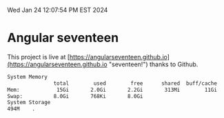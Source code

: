 Wed Jan 24 12:07:54 PM EST 2024

# Angular seventeen


This project is live at [https://angularseventeen.github.io](https://angularseventeen.github.io "seventeen!") thanks to Github.

```bash
System Memory
               total        used        free      shared  buff/cache   available
Mem:            15Gi       2.0Gi       2.2Gi       313Mi        11Gi        13Gi
Swap:          8.0Gi       768Ki       8.0Gi
System Storage
494M	.
